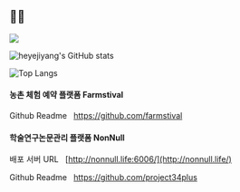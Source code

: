 ## 👩‍💻

<img src="https://capsule-render.vercel.app/api?type=waving&color=timeAuto&animation=fadeIn&height=150&section=header&text=heyeji&fontSize=90" />

![heyejiyang's GitHub stats](https://github-readme-stats.vercel.app/api?username=heyejiyang&show_icons=true&theme=tokyonight)


![Top Langs](https://github-readme-stats.vercel.app/api/top-langs/?username=heyejiyang&layout=compact&theme=dark)

#### 농촌 체험 예약 플랫폼 Farmstival
Github Readme
&nbsp;&nbsp;https://github.com/farmstival

#### 학술연구논문관리 플랫폼 NonNull
배포 서버 URL
&nbsp;&nbsp;[http://nonnull.life:6006/](http://nonnull.life/)

Github Readme
&nbsp;&nbsp;https://github.com/project34plus

<!--
**heyejiyang/heyejiyang** is a ✨ _special_ ✨ repository because its `README.md` (this file) appears on your GitHub profile.

Here are some ideas to get you started:

- 🔭 I’m currently working on ...
- 🌱 I’m currently learning ...
- 👯 I’m looking to collaborate on ...
- 🤔 I’m looking for help with ...
- 💬 Ask me about ...
- 📫 How to reach me: ...
- 😄 Pronouns: ...
- ⚡ Fun fact: ...
-->

